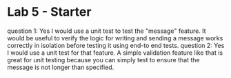 # Lab 5 - Starter
question 1: Yes I would use a unit test to test the "message" feature. It would be useful to verify the logic for writing and sending a message works correctly in isolation before testing it using end-to end tests.
question 2: Yes I would use a unit test for that feature. A simple validation feature like that is great for unit testing because you can simply test to ensure that the message is not longer than specified.